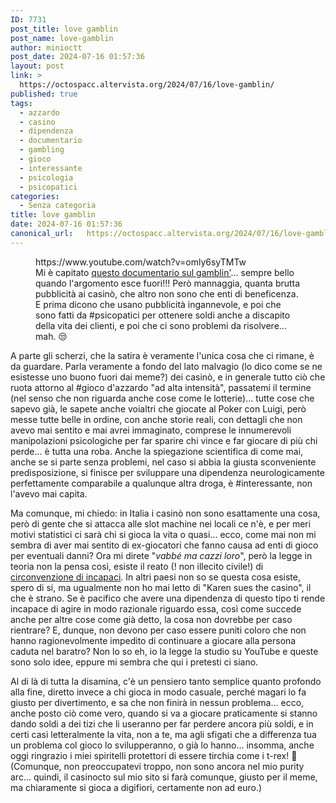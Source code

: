 ```yaml
---
ID: 7731
post_title: love gamblin
post_name: love-gamblin
author: minioctt
post_date: 2024-07-16 01:57:36
layout: post
link: >
  https://octospacc.altervista.org/2024/07/16/love-gamblin/
published: true
tags:
  - azzardo
  - casino
  - dipendenza
  - documentario
  - gambling
  - gioco
  - interessante
  - psicologia
  - psicopatici
categories:
  - Senza categoria
title: love gamblin
date: 2024-07-16 01:57:36
canonical_url:   https://octospacc.altervista.org/2024/07/16/love-gamblin/
---
```

<!-- wp:embed {"url":"https://www.youtube.com/watch?v=omly6syTMTw","type":"video","providerNameSlug":"youtube","responsive":true,"className":"wp-embed-aspect-16-9 wp-has-aspect-ratio"} -->
<figure class="wp-block-embed is-type-video is-provider-youtube wp-block-embed-youtube wp-embed-aspect-16-9 wp-has-aspect-ratio"><div class="wp-block-embed__wrapper">
https://www.youtube.com/watch?v=omly6syTMTw
</div><figcaption class="wp-element-caption">Mi è capitato <a href="https://www.youtube.com/watch?v=omly6syTMTw">questo documentario sul gamblin'</a>... sempre bello quando l'argomento esce fuori!!! Però mannaggia, quanta brutta pubblicità ai casinò, che altro non sono che enti di beneficenza. E prima dicono che usano pubblicità ingannevole, e poi che sono fatti da #psicopatici per ottenere soldi anche a discapito della vita dei clienti, e poi che ci sono problemi da risolvere... mah. 😒️</figcaption></figure>
<!-- /wp:embed -->

<!-- wp:paragraph -->
<p></p>
<!-- /wp:paragraph -->

<!-- wp:paragraph -->
<p>A parte gli scherzi, che la satira è veramente l'unica cosa che ci rimane, è da guardare. Parla veramente a fondo del lato malvagio (lo dico come se ne esistesse uno buono fuori dai meme?) dei casinò, e in generale tutto ciò che ruota attorno al #gioco d'azzardo "ad alta intensità", passatemi il termine (nel senso che non riguarda anche cose come le lotterie)... tutte cose che sapevo già, le sapete anche voialtri che giocate al Poker con Luigi, però messe tutte belle in ordine, con anche storie reali, con dettagli che non avevo mai sentito e mai avrei immaginato, comprese le innumerevoli manipolazioni psicologiche per far sparire chi vince e far giocare di più chi perde... è tutta una roba. Anche la spiegazione scientifica di come mai, anche se si parte senza problemi, nel caso si abbia la giusta sconveniente predisposizione, si finisce per sviluppare una dipendenza neurologicamente perfettamente comparabile a qualunque altra droga, è #interessante, non l'avevo mai capita.</p>
<!-- /wp:paragraph -->

<!-- wp:paragraph -->
<p>Ma comunque, mi chiedo: in Italia i casinò non sono esattamente una cosa, però di gente che si attacca alle slot machine nei locali ce n'è, e per meri motivi statistici ci sarà chi si gioca la vita o quasi... ecco, come mai non mi sembra di aver mai sentito di ex-giocatori che fanno causa ad enti di gioco per eventuali danni? Ora mi direte "<em>vabbé ma cazzi loro</em>", però la legge in teoria non la pensa così, esiste il reato (! non illecito civile!) di <a href="https://www.brocardi.it/codice-penale/libro-secondo/titolo-xiii/capo-ii/art643.html">circonvenzione di incapaci</a>. In altri paesi non so se questa cosa esiste, spero di si, ma ugualmente non ho mai letto di "Karen sues the casino", il che è strano. Se è pacifico che avere una dipendenza di questo tipo ti rende incapace di agire in modo razionale riguardo essa, così come succede anche per altre cose come già detto, la cosa non dovrebbe per caso rientrare? E, dunque, non devono per caso essere puniti coloro che non hanno ragionevolmente impedito di continuare a giocare alla persona caduta nel baratro? Non lo so eh, io la legge la studio su YouTube e queste sono solo idee, eppure mi sembra che qui i pretesti ci siano.</p>
<!-- /wp:paragraph -->

<!-- wp:paragraph -->
<p>Al di là di tutta la disamina, c'è un pensiero tanto semplice quanto profondo alla fine, diretto invece a chi gioca in modo casuale, perché magari lo fa giusto per divertimento, e sa che non finirà in nessun problema... ecco, anche posto ciò come vero, quando si va a giocare praticamente si stanno dando soldi a dei tizi che li useranno per far perdere ancora più soldi, e in certi casi letteralmente la vita, non a te, ma agli sfigati che a differenza tua un problema col gioco lo svilupperanno, o già lo hanno... insomma, anche oggi ringrazio i miei spiritelli protettori di essere tirchia come i t-rex! 🙏️ (Comunque, non preoccupatevi troppo, non sono ancora nel mio purity arc... quindi, il casinocto sul mio sito si farà comunque, giusto per il meme, ma chiaramente si gioca a digifiori, certamente non ad euro.)</p>
<!-- /wp:paragraph -->